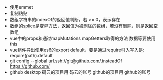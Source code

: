 * 使用emmet
* 复制粘贴
* 数组字符串的indexOf的返回值判断，若 >= 0，表示存在
* 数组的splice是变异方法，返回值为被删除的数组，若没有删除，则是返回空数组
* vue中的props和通过mapMutations mapGetters取得的方法 数据等要使用this
* vue组件导出使用es6的export default，要是通过require引入写入是: require(path).default
* git config --global url.ssh://git@github.com/.insteadOf https://github.com/
* github desktop 码云的项目用 码云的账号 github的项目用 github的账号